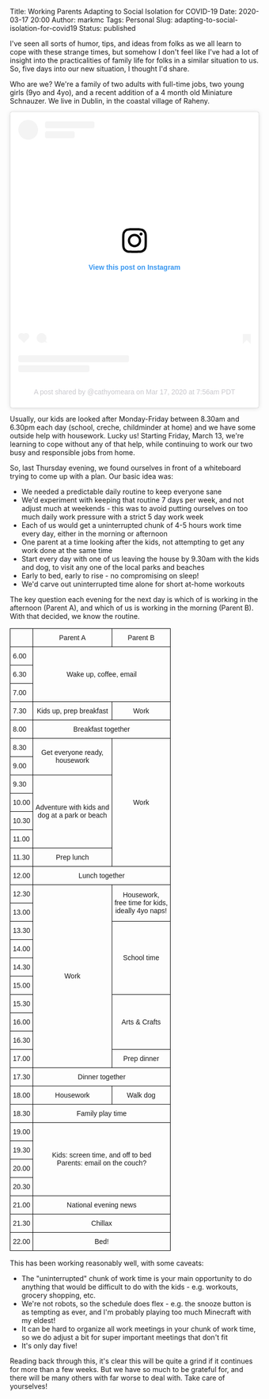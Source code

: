 Title: Working Parents Adapting to Social Isolation for COVID-19
Date: 2020-03-17 20:00
Author: markmc
Tags: Personal
Slug: adapting-to-social-isolation-for-covid19
Status: published

I've seen all sorts of humor, tips, and ideas from folks as we all
learn to cope with these strange times, but somehow I don't feel like
I've had a lot of insight into the practicalities of family life for
folks in a similar situation to us. So, five days into our new
situation, I thought I'd share.

Who are we? We're a family of two adults with full-time jobs, two
young girls (9yo and 4yo), and a recent addition of a 4 month old
Miniature Schnauzer. We live in Dublin, in the coastal village of
Raheny.

<div align="center">
<blockquote class="instagram-media" data-instgrm-permalink="https://www.instagram.com/p/B91rXsShPsV/?utm_source=ig_embed&amp;utm_campaign=loading" data-instgrm-version="12" style=" background:#FFF; border:0; border-radius:3px; box-shadow:0 0 1px 0 rgba(0,0,0,0.5),0 1px 10px 0 rgba(0,0,0,0.15); margin: 1px; max-width:540px; min-width:326px; padding:0; width:99.375%; width:-webkit-calc(100% - 2px); width:calc(100% - 2px);"><div style="padding:16px;"> <a href="https://www.instagram.com/p/B91rXsShPsV/?utm_source=ig_embed&amp;utm_campaign=loading" style=" background:#FFFFFF; line-height:0; padding:0 0; text-align:center; text-decoration:none; width:100%;" target="_blank"> <div style=" display: flex; flex-direction: row; align-items: center;"> <div style="background-color: #F4F4F4; border-radius: 50%; flex-grow: 0; height: 40px; margin-right: 14px; width: 40px;"></div> <div style="display: flex; flex-direction: column; flex-grow: 1; justify-content: center;"> <div style=" background-color: #F4F4F4; border-radius: 4px; flex-grow: 0; height: 14px; margin-bottom: 6px; width: 100px;"></div> <div style=" background-color: #F4F4F4; border-radius: 4px; flex-grow: 0; height: 14px; width: 60px;"></div></div></div><div style="padding: 19% 0;"></div> <div style="display:block; height:50px; margin:0 auto 12px; width:50px;"><svg width="50px" height="50px" viewBox="0 0 60 60" version="1.1" xmlns="https://www.w3.org/2000/svg" xmlns:xlink="https://www.w3.org/1999/xlink"><g stroke="none" stroke-width="1" fill="none" fill-rule="evenodd"><g transform="translate(-511.000000, -20.000000)" fill="#000000"><g><path d="M556.869,30.41 C554.814,30.41 553.148,32.076 553.148,34.131 C553.148,36.186 554.814,37.852 556.869,37.852 C558.924,37.852 560.59,36.186 560.59,34.131 C560.59,32.076 558.924,30.41 556.869,30.41 M541,60.657 C535.114,60.657 530.342,55.887 530.342,50 C530.342,44.114 535.114,39.342 541,39.342 C546.887,39.342 551.658,44.114 551.658,50 C551.658,55.887 546.887,60.657 541,60.657 M541,33.886 C532.1,33.886 524.886,41.1 524.886,50 C524.886,58.899 532.1,66.113 541,66.113 C549.9,66.113 557.115,58.899 557.115,50 C557.115,41.1 549.9,33.886 541,33.886 M565.378,62.101 C565.244,65.022 564.756,66.606 564.346,67.663 C563.803,69.06 563.154,70.057 562.106,71.106 C561.058,72.155 560.06,72.803 558.662,73.347 C557.607,73.757 556.021,74.244 553.102,74.378 C549.944,74.521 548.997,74.552 541,74.552 C533.003,74.552 532.056,74.521 528.898,74.378 C525.979,74.244 524.393,73.757 523.338,73.347 C521.94,72.803 520.942,72.155 519.894,71.106 C518.846,70.057 518.197,69.06 517.654,67.663 C517.244,66.606 516.755,65.022 516.623,62.101 C516.479,58.943 516.448,57.996 516.448,50 C516.448,42.003 516.479,41.056 516.623,37.899 C516.755,34.978 517.244,33.391 517.654,32.338 C518.197,30.938 518.846,29.942 519.894,28.894 C520.942,27.846 521.94,27.196 523.338,26.654 C524.393,26.244 525.979,25.756 528.898,25.623 C532.057,25.479 533.004,25.448 541,25.448 C548.997,25.448 549.943,25.479 553.102,25.623 C556.021,25.756 557.607,26.244 558.662,26.654 C560.06,27.196 561.058,27.846 562.106,28.894 C563.154,29.942 563.803,30.938 564.346,32.338 C564.756,33.391 565.244,34.978 565.378,37.899 C565.522,41.056 565.552,42.003 565.552,50 C565.552,57.996 565.522,58.943 565.378,62.101 M570.82,37.631 C570.674,34.438 570.167,32.258 569.425,30.349 C568.659,28.377 567.633,26.702 565.965,25.035 C564.297,23.368 562.623,22.342 560.652,21.575 C558.743,20.834 556.562,20.326 553.369,20.18 C550.169,20.033 549.148,20 541,20 C532.853,20 531.831,20.033 528.631,20.18 C525.438,20.326 523.257,20.834 521.349,21.575 C519.376,22.342 517.703,23.368 516.035,25.035 C514.368,26.702 513.342,28.377 512.574,30.349 C511.834,32.258 511.326,34.438 511.181,37.631 C511.035,40.831 511,41.851 511,50 C511,58.147 511.035,59.17 511.181,62.369 C511.326,65.562 511.834,67.743 512.574,69.651 C513.342,71.625 514.368,73.296 516.035,74.965 C517.703,76.634 519.376,77.658 521.349,78.425 C523.257,79.167 525.438,79.673 528.631,79.82 C531.831,79.965 532.853,80.001 541,80.001 C549.148,80.001 550.169,79.965 553.369,79.82 C556.562,79.673 558.743,79.167 560.652,78.425 C562.623,77.658 564.297,76.634 565.965,74.965 C567.633,73.296 568.659,71.625 569.425,69.651 C570.167,67.743 570.674,65.562 570.82,62.369 C570.966,59.17 571,58.147 571,50 C571,41.851 570.966,40.831 570.82,37.631"></path></g></g></g></svg></div><div style="padding-top: 8px;"> <div style=" color:#3897f0; font-family:Arial,sans-serif; font-size:14px; font-style:normal; font-weight:550; line-height:18px;"> View this post on Instagram</div></div><div style="padding: 12.5% 0;"></div> <div style="display: flex; flex-direction: row; margin-bottom: 14px; align-items: center;"><div> <div style="background-color: #F4F4F4; border-radius: 50%; height: 12.5px; width: 12.5px; transform: translateX(0px) translateY(7px);"></div> <div style="background-color: #F4F4F4; height: 12.5px; transform: rotate(-45deg) translateX(3px) translateY(1px); width: 12.5px; flex-grow: 0; margin-right: 14px; margin-left: 2px;"></div> <div style="background-color: #F4F4F4; border-radius: 50%; height: 12.5px; width: 12.5px; transform: translateX(9px) translateY(-18px);"></div></div><div style="margin-left: 8px;"> <div style=" background-color: #F4F4F4; border-radius: 50%; flex-grow: 0; height: 20px; width: 20px;"></div> <div style=" width: 0; height: 0; border-top: 2px solid transparent; border-left: 6px solid #f4f4f4; border-bottom: 2px solid transparent; transform: translateX(16px) translateY(-4px) rotate(30deg)"></div></div><div style="margin-left: auto;"> <div style=" width: 0px; border-top: 8px solid #F4F4F4; border-right: 8px solid transparent; transform: translateY(16px);"></div> <div style=" background-color: #F4F4F4; flex-grow: 0; height: 12px; width: 16px; transform: translateY(-4px);"></div> <div style=" width: 0; height: 0; border-top: 8px solid #F4F4F4; border-left: 8px solid transparent; transform: translateY(-4px) translateX(8px);"></div></div></div> <div style="display: flex; flex-direction: column; flex-grow: 1; justify-content: center; margin-bottom: 24px;"> <div style=" background-color: #F4F4F4; border-radius: 4px; flex-grow: 0; height: 14px; margin-bottom: 6px; width: 224px;"></div> <div style=" background-color: #F4F4F4; border-radius: 4px; flex-grow: 0; height: 14px; width: 144px;"></div></div></a><p style=" color:#c9c8cd; font-family:Arial,sans-serif; font-size:14px; line-height:17px; margin-bottom:0; margin-top:8px; overflow:hidden; padding:8px 0 7px; text-align:center; text-overflow:ellipsis; white-space:nowrap;"><a href="https://www.instagram.com/p/B91rXsShPsV/?utm_source=ig_embed&amp;utm_campaign=loading" style=" color:#c9c8cd; font-family:Arial,sans-serif; font-size:14px; font-style:normal; font-weight:normal; line-height:17px; text-decoration:none;" target="_blank">A post shared by @cathyomeara</a> on <time style=" font-family:Arial,sans-serif; font-size:14px; line-height:17px;" datetime="2020-03-17T14:56:47+00:00">Mar 17, 2020 at 7:56am PDT</time></p></div></blockquote> <script async src="//www.instagram.com/embed.js"></script>
</div>

Usually, our kids are looked after Monday-Friday between 8.30am and
6.30pm each day (school, creche, childminder at home) and we have some
outside help with housework. Lucky us! Starting Friday, March 13,
we're learning to cope without any of that help, while continuing to
work our two busy and responsible jobs from home.

So, last Thursday evening, we found ourselves in front of a whiteboard
trying to come up with a plan. Our basic idea was:

* We needed a predictable daily routine to keep everyone sane
* We'd experiment with keeping that routine 7 days per week, and not
  adjust much at weekends - this was to avoid putting ourselves on too
  much daily work pressure with a strict 5 day work week
* Each of us would get a uninterrupted chunk of 4-5 hours work time
  every day, either in the morning or afternoon
* One parent at a time looking after the kids, not attempting to get
  any work done at the same time
* Start every day with one of us leaving the house by 9.30am with the
  kids and dog, to visit any one of the local parks and beaches
* Early to bed, early to rise - no compromising on sleep!
* We'd carve out uninterrupted time alone for short at-home workouts

The key question each evening for the next day is which of is working
in the afternoon (Parent A), and which of us is working in the morning
(Parent B). With that decided, we know the routine.

<style type="text/css">
.tg  {border-collapse:collapse;border-spacing:0;}
.tg td{font-family:Arial, sans-serif;font-size:14px;padding:10px 5px;border-style:solid;border-width:1px;overflow:hidden;word-break:normal;border-color:black;}
.tg th{font-family:Arial, sans-serif;font-size:14px;font-weight:normal;padding:10px 5px;border-style:solid;border-width:1px;overflow:hidden;word-break:normal;border-color:black;}
.tg .tg-cly1{text-align:left;vertical-align:middle}
.tg .tg-baqh{text-align:center;vertical-align:top}
.tg .tg-0lax{text-align:left;vertical-align:top}
.tg .tg-nrix{text-align:center;vertical-align:middle}
</style>
<table class="tg">
  <tr>
    <th class="tg-cly1"></th>
    <th class="tg-baqh">Parent A</th>
    <th class="tg-baqh">Parent B</th>
  </tr>
  <tr>
    <td class="tg-0lax">6.00</td>
    <td class="tg-nrix" colspan="2" rowspan="3">Wake up, coffee, email</td>
  </tr>
  <tr>
    <td class="tg-0lax">6.30</td>
  </tr>
  <tr>
    <td class="tg-0lax">7.00</td>
  </tr>
  <tr>
    <td class="tg-0lax">7.30</td>
    <td class="tg-baqh">Kids up, prep breakfast</td>
    <td class="tg-baqh">Work</td>
  </tr>
  <tr>
    <td class="tg-0lax">8.00</td>
    <td class="tg-baqh" colspan="2">Breakfast together</td>
  </tr>
  <tr>
    <td class="tg-0lax">8.30</td>
    <td class="tg-nrix" rowspan="2">Get everyone ready,<br>housework</td>
    <td class="tg-nrix" rowspan="7">Work</td>
  </tr>
  <tr>
    <td class="tg-0lax">9.00</td>
  </tr>
  <tr>
    <td class="tg-0lax">9.30</td>
    <td class="tg-nrix" rowspan="4">Adventure with kids and<br>dog at a park or beach</td>
  </tr>
  <tr>
    <td class="tg-0lax">10.00</td>
  </tr>
  <tr>
    <td class="tg-0lax">10.30</td>
  </tr>
  <tr>
    <td class="tg-0lax">11.00</td>
  </tr>
  <tr>
    <td class="tg-0lax">11.30</td>
    <td class="tg-baqh">Prep lunch</td>
  </tr>
  <tr>
    <td class="tg-0lax">12.00</td>
    <td class="tg-baqh" colspan="2">Lunch together</td>
  </tr>
  <tr>
    <td class="tg-0lax">12.30</td>
    <td class="tg-nrix" rowspan="10">Work</td>
    <td class="tg-nrix" rowspan="2">Housework,<br>free time for kids,<br>ideally 4yo naps!</td>
  </tr>
  <tr>
    <td class="tg-0lax">13.00</td>
  </tr>
  <tr>
    <td class="tg-0lax">13.30</td>
    <td class="tg-nrix" rowspan="4">School time</td>
  </tr>
  <tr>
    <td class="tg-0lax">14.00</td>
  </tr>
  <tr>
    <td class="tg-0lax">14.30</td>
  </tr>
  <tr>
    <td class="tg-0lax">15.00</td>
  </tr>
  <tr>
    <td class="tg-0lax">15.30</td>
    <td class="tg-nrix" rowspan="3">Arts &amp; Crafts</td>
  </tr>
  <tr>
    <td class="tg-0lax">16.00</td>
  </tr>
  <tr>
    <td class="tg-0lax">16.30</td>
  </tr>
  <tr>
    <td class="tg-0lax">17.00</td>
    <td class="tg-baqh">Prep dinner</td>
  </tr>
  <tr>
    <td class="tg-0lax">17.30</td>
    <td class="tg-baqh" colspan="2">Dinner together</td>
  </tr>
  <tr>
    <td class="tg-0lax">18.00</td>
    <td class="tg-baqh">Housework</td>
    <td class="tg-baqh">Walk dog</td>
  </tr>
  <tr>
    <td class="tg-0lax">18.30</td>
    <td class="tg-baqh" colspan="2">Family play time</td>
  </tr>
  <tr>
    <td class="tg-0lax">19.00</td>
    <td class="tg-nrix" colspan="2" rowspan="4">Kids: screen time, and off to bed<br>Parents: email on the couch?</td>
  </tr>
  <tr>
    <td class="tg-0lax">19.30</td>
  </tr>
  <tr>
    <td class="tg-0lax">20.00</td>
  </tr>
  <tr>
    <td class="tg-0lax">20.30</td>
  </tr>
  <tr>
    <td class="tg-0lax">21.00</td>
    <td class="tg-baqh" colspan="2">National evening news</td>
  </tr>
  <tr>
    <td class="tg-0lax">21.30</td>
    <td class="tg-baqh" colspan="2">Chillax</td>
  </tr>
  <tr>
    <td class="tg-0lax">22.00</td>
    <td class="tg-baqh" colspan="2">Bed!</td>
  </tr>
</table>

This has been working reasonably well, with some caveats:

* The "uninterrupted" chunk of work time is your main opportunity to
  do anything that would be difficult to do with the kids -
  e.g. workouts, grocery shopping, etc.
* We're not robots, so the schedule does flex - e.g. the snooze button
  is as tempting as ever, and I'm probably playing too much Minecraft
  with my eldest!
* It can be hard to organize all work meetings in your chunk of work
  time, so we do adjust a bit for super important meetings that don't
  fit
* It's only day five!

Reading back through this, it's clear this will be quite a grind if it
continues for more than a few weeks. But we have so much to be
grateful for, and there will be many others with far worse to deal
with. Take care of yourselves!
